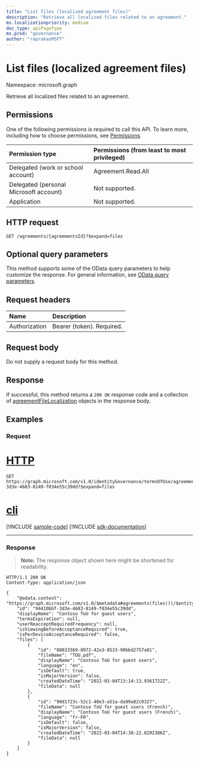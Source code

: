 ```yaml
---
title: "List files (localized agreement files)"
description: "Retrieve all localized files related to an agreement."
ms.localizationpriority: medium
doc_type: apiPageType
ms.prod: "governance"
author: "raprakasMSFT"
---
```


# List files (localized agreement files)
Namespace: microsoft.graph

Retrieve all localized files related to an agreement.

## Permissions
One of the following permissions is required to call this API. To learn more, including how to choose permissions, see [Permissions](/graph/permissions-reference).

|Permission type                        | Permissions (from least to most privileged)              |
|:--------------------------------------|:---------------------------------------------------------|
|Delegated (work or school account)     | Agreement.Read.All |
|Delegated (personal Microsoft account) | Not supported. |
|Application                            | Not supported. |


## HTTP request

<!-- {
  "blockType": "ignored"
}
-->
``` http
GET /agreements/{agreementsId}?$expand=files
```

## Optional query parameters
This method supports some of the OData query parameters to help customize the response. For general information, see [OData query parameters](/graph/query-parameters).

## Request headers
|Name|Description|
|:---|:---|
|Authorization|Bearer {token}. Required.|

## Request body
Do not supply a request body for this method.

## Response

If successful, this method returns a `200 OK` response code and a collection of [agreementFileLocalization](../resources/agreementfilelocalization.md) objects in the response body.

## Examples

### Request

# [HTTP](#tab/http)
<!-- {
  "blockType": "request",
  "name": "list_agreementfilelocalization"
}
-->
``` http
GET https://graph.microsoft.com/v1.0/identityGovernance/termsOfUse/agreements/94410bbf-3d3e-4683-8149-f034e55c39dd?$expand=files
```

# [cli](#tab/cli)
[!INCLUDE [sample-code](../includes/snippets/cli/list-agreementfilelocalization-cli-snippets.md)]
[!INCLUDE [sdk-documentation](../includes/snippets/snippets-sdk-documentation-link.md)]

---



### Response
>**Note:** The response object shown here might be shortened for readability.
<!-- {
  "blockType": "response",
  "truncated": true,
  "@odata.type": "microsoft.graph.agreementFileLocalization"
}
-->
``` http
HTTP/1.1 200 OK
Content-Type: application/json

{
    "@odata.context": "https://graph.microsoft.com/v1.0/$metadata#agreements(files())/$entity",
    "id": "94410bbf-3d3e-4683-8149-f034e55c39dd",
    "displayName": "Contoso ToU for guest users",
    "termsExpiration": null,
    "userReacceptRequiredFrequency": null,
    "isViewingBeforeAcceptanceRequired": true,
    "isPerDeviceAcceptanceRequired": false,
    "files": [
        {
            "id": "08033369-8972-42a3-8533-90bbd2757a01",
            "fileName": "TOU.pdf",
            "displayName": "Contoso ToU for guest users",
            "language": "en",
            "isDefault": true,
            "isMajorVersion": false,
            "createdDateTime": "2022-03-04T13:14:13.9361722Z",
            "fileData": null
        },
        {
            "id": "90d1723c-52c1-40e3-a51a-da99a82c0327",
            "fileName": "Contoso ToU for guest users (French)",
            "displayName": "Contoso ToU for guest users (French)",
            "language": "fr-FR",
            "isDefault": false,
            "isMajorVersion": false,
            "createdDateTime": "2022-03-04T14:38:22.8292386Z",
            "fileData": null
        }
    ]
}
```

